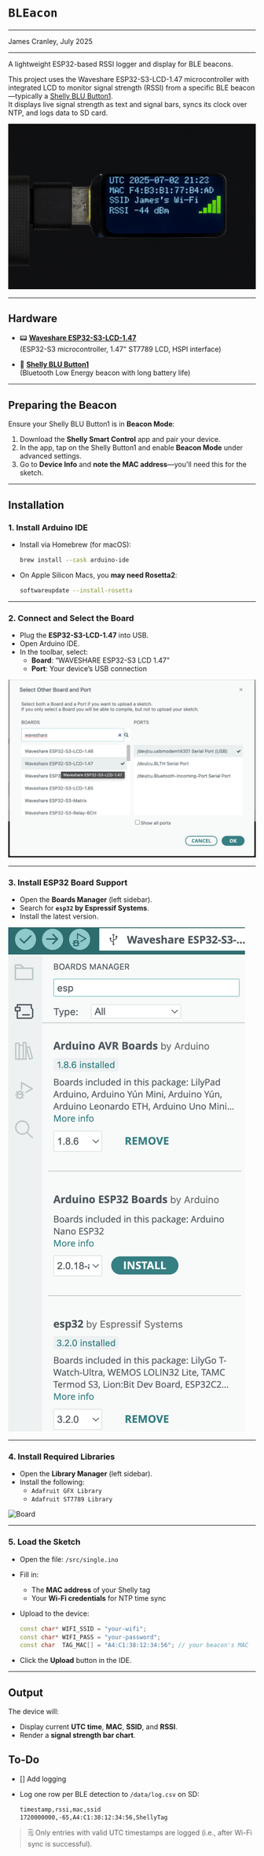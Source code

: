 # `BLEacon`

---

James Cranley, July 2025

---

A lightweight ESP32-based RSSI logger and display for BLE beacons.

This project uses the Waveshare ESP32-S3-LCD-1.47 microcontroller with integrated LCD to monitor signal strength (RSSI) from a specific BLE beacon—typically a [Shelly BLU Button1](https://www.shelly.com/blogs/documentation/shellyblu-button1).  
It displays live signal strength as text and signal bars, syncs its clock over NTP, and logs data to SD card.

![BLEacon](/images/BLEacon.png)

---

## Hardware

- 📟 [**Waveshare ESP32-S3-LCD-1.47**](https://www.waveshare.com/wiki/ESP32-S3-LCD-1.47)  
  (ESP32-S3 microcontroller, 1.47" ST7789 LCD, HSPI interface)

- 🔘 [**Shelly BLU Button1**](https://www.shelly.com/blogs/documentation/shellyblu-button1)  
  (Bluetooth Low Energy beacon with long battery life)

---

## Preparing the Beacon

Ensure your Shelly BLU Button1 is in **Beacon Mode**:

1. Download the **Shelly Smart Control** app and pair your device.
2. In the app, tap on the Shelly Button1 and enable **Beacon Mode** under advanced settings.
3. Go to **Device Info** and **note the MAC address**—you'll need this for the sketch.

---

## Installation

### 1. Install Arduino IDE

- Install via Homebrew (for macOS):

  ```bash
  brew install --cask arduino-ide
  ```

- On Apple Silicon Macs, you **may need Rosetta2**:

  ```bash
  softwareupdate --install-rosetta
  ```

---

### 2. Connect and Select the Board

- Plug the **ESP32-S3-LCD-1.47** into USB.
- Open Arduino IDE.
- In the toolbar, select:
  - **Board**: “WAVESHARE ESP32-S3 LCD 1.47”
  - **Port**: Your device’s USB connection

![Connection](/images/arduino-connection.png)

---

### 3. Install ESP32 Board Support

- Open the **Boards Manager** (left sidebar).
- Search for **`esp32` by Espressif Systems**.
- Install the latest version.

![Board](/images/arduino-board.png)

---

### 4. Install Required Libraries

- Open the **Library Manager** (left sidebar).
- Install the following:
  - `Adafruit GFX Library`
  - `Adafruit ST7789 Library`

![Board](/images/arduino-libraries.png)

---

### 5. Load the Sketch

- Open the file: `/src/single.ino`
- Fill in:
  - The **MAC address** of your Shelly tag
  - Your **Wi-Fi credentials** for NTP time sync
- Upload to the device:

  ```cpp
  const char* WIFI_SSID = "your-wifi";
  const char* WIFI_PASS = "your-password";
  const char  TAG_MAC[] = "A4:C1:38:12:34:56"; // your beacon's MAC
  ```

- Click the **Upload** button in the IDE.

---

## Output

The device will:

- Display current **UTC time**, **MAC**, **SSID**, and **RSSI**.
- Render a **signal strength bar chart**.

## To-Do

- [] Add logging

- Log one row per BLE detection to `/data/log.csv` on SD:

  ```
  timestamp,rssi,mac,ssid
  1720000000,-65,A4:C1:38:12:34:56,ShellyTag
  ```

> 🗒️ Only entries with valid UTC timestamps are logged (i.e., after Wi-Fi sync is successful).
